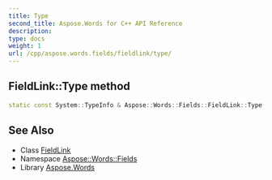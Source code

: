 ```yaml
---
title: Type
second_title: Aspose.Words for C++ API Reference
description: 
type: docs
weight: 1
url: /cpp/aspose.words.fields/fieldlink/type/
---
```

## FieldLink::Type method




```cpp
static const System::TypeInfo & Aspose::Words::Fields::FieldLink::Type()
```

## See Also

* Class [FieldLink](../)
* Namespace [Aspose::Words::Fields](../../)
* Library [Aspose.Words](../../../)
